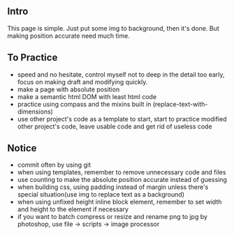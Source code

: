 ## Intro
This page is simple. Just put some img to background, then it's done. But making position accurate need much time.

## To Practice
- speed and no hesitate, control myself not to deep in the detail too early, focus on making draft and modifying quickly.
- make a page with absolute position
- make a semantic html DOM with least html code
- practice using compass and the mixins built in (replace-text-with-dimensions)
- use other project's code as a template to start, start to practice modified other project's code, leave usable code and get rid of useless code

## Notice
- commit often by using git
- when using templates, remember to remove unnecessary code and files
- use counting to make the absolute position accurate instead of guessing
- when building css, using padding instead of margin unless there's special situation(use img to replace text as a background)
- when using unfixed height inline block element, remember to set width and height to the element if necessary
- if you want to batch compress or resize and rename png to jpg by photoshop, use file -> scripts -> image processor
